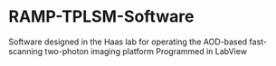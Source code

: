 # RAMP-TPLSM-Software
Software designed in the Haas lab for operating the AOD-based fast-scanning two-photon imaging platform
Programmed in LabView
